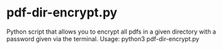 # pdf-dir-encrypt.py
Python script that allows you to encrypt all pdfs in a given directory with a password given via the terminal.
Usage: python3 pdf-dir-encrypt.py <password>
